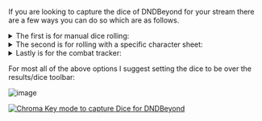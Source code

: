 If you are looking to capture the dice of DNDBeyond for your stream there are a few ways you can do so which are as follows.
<details>
  <summary>The first is for manual dice rolling:</summary>

With the <a href="https://github.com/Azmoria/dndbeyonddark/raw/master/DNDBeyond%20Character%20Sheet.user.css">Character Sheet Theme</a> - in conjunction with <a href="https://github.com/Azmoria/dndbeyonddark/blob/master/Character%20Specific%20Themes.md">How to create character specific themes</a>.

Settings:

![image](https://user-images.githubusercontent.com/65363489/146975840-822a9613-c387-407b-945e-8e1a4dc48deb.png)
![image](https://user-images.githubusercontent.com/65363489/146976533-2c71d92f-5727-4250-903e-e81cb2aa7b1d.png)

Example:

![image](https://user-images.githubusercontent.com/65363489/146976772-df2431e8-3e3e-4da0-8fbe-31adffec28f3.png)
</details>
<details>
  <summary> The second is for rolling with a specific character sheet:</summary>


Optional: Make a copy of your character and follow <a href="https://github.com/Azmoria/dndbeyonddark/blob/master/Character%20Specific%20Themes.md">How to create character specific themes</a>. 

  
Settings:

![image](https://user-images.githubusercontent.com/65363489/146975840-822a9613-c387-407b-945e-8e1a4dc48deb.png)
![image](https://user-images.githubusercontent.com/65363489/146975954-2cdb7fa0-b688-47cf-9119-d6b53dbbc7ed.png)

You can see an example of this in the video at the bottom of this page.
</details>
<details>
  <summary> Lastly is for the combat tracker:</summary>

<a href="https://github.com/Azmoria/dndbeyonddark/raw/master/combatTrackerChroma.user.css">Combat Tracker Chroma CSS Theme</a>

Settings: 

For this there are only 3 settings - choose colors that won't conflict with your chosen dice.

![image](https://user-images.githubusercontent.com/65363489/146975558-414814e0-b76f-4f93-931f-9e7b954192ba.png)

Example:

![image](https://user-images.githubusercontent.com/65363489/146974845-a10753bc-bf13-4acf-9012-0c03cc4cdcd6.png)

</details>


For most all of the above options I suggest setting the dice to be over the results/dice toolbar:

![image](https://user-images.githubusercontent.com/65363489/148734959-6ef90a19-bf64-4771-9e73-393f5a02d4f9.png)



[![Chroma Key mode to capture Dice for DNDBeyond](https://user-images.githubusercontent.com/65363489/146850358-ae12abc7-469b-4df4-b95c-51574c995ea6.png)
](https://www.youtube.com/watch?v=CJMwF1VRt34 "DNDBeyond Dark Mode and Dice Coloration")
